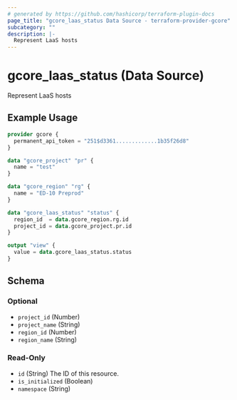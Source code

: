 ```yaml
---
# generated by https://github.com/hashicorp/terraform-plugin-docs
page_title: "gcore_laas_status Data Source - terraform-provider-gcore"
subcategory: ""
description: |-
  Represent LaaS hosts
---
```


# gcore_laas_status (Data Source)

Represent LaaS hosts

## Example Usage

```terraform
provider gcore {
  permanent_api_token = "251$d3361.............1b35f26d8"
}

data "gcore_project" "pr" {
  name = "test"
}

data "gcore_region" "rg" {
  name = "ED-10 Preprod"
}

data "gcore_laas_status" "status" {
  region_id  = data.gcore_region.rg.id
  project_id = data.gcore_project.pr.id
}

output "view" {
  value = data.gcore_laas_status.status
}
```

<!-- schema generated by tfplugindocs -->
## Schema

### Optional

- `project_id` (Number)
- `project_name` (String)
- `region_id` (Number)
- `region_name` (String)

### Read-Only

- `id` (String) The ID of this resource.
- `is_initialized` (Boolean)
- `namespace` (String)
